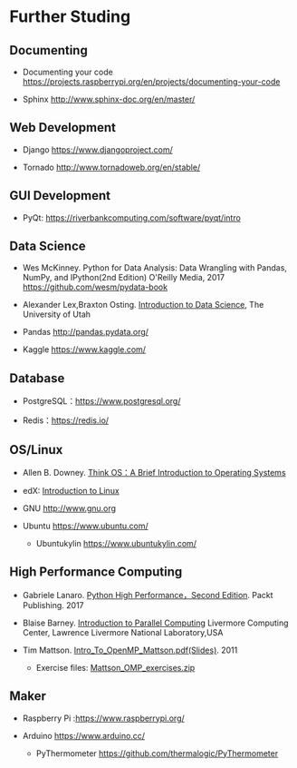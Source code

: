 
# Further Studing 

## Documenting

* Documenting your code https://projects.raspberrypi.org/en/projects/documenting-your-code

* Sphinx  http://www.sphinx-doc.org/en/master/

## Web Development

* Django https://www.djangoproject.com/

* Tornado http://www.tornadoweb.org/en/stable/

## GUI Development

* PyQt: https://riverbankcomputing.com/software/pyqt/intro

## Data Science

* Wes McKinney. Python for Data Analysis: Data Wrangling with Pandas, NumPy, and IPython(2nd Edition) O'Reilly Media, 2017 https://github.com/wesm/pydata-book

* Alexander Lex,Braxton Osting. [Introduction to Data Science](https://github.com/datascience-course), The University of Utah

* Pandas http://pandas.pydata.org/

* Kaggle https://www.kaggle.com/
 
## Database

* PostgreSQL：https://www.postgresql.org/

* Redis：https://redis.io/

## OS/Linux 

* Allen B. Downey. [Think OS：A Brief Introduction to Operating Systems](http://greenteapress.com/thinkos)

* edX: [Introduction to Linux](https://www.edx.org/course/introduction-to-linux)

* GNU http://www.gnu.org

* Ubuntu https://www.ubuntu.com/

     * Ubuntukylin  https://www.ubuntukylin.com/

## High Performance Computing

* Gabriele Lanaro. [Python High Performance，Second Edition](https://github.com/PacktPublishing/Python-High-Performance-Second-Edition). Packt Publishing. 2017

* Blaise Barney. [Introduction to Parallel Computing](https://computing.llnl.gov/tutorials/parallel_comp/) Livermore
Computing Center, Lawrence Livermore National Laboratory,USA

* Tim Mattson. [Intro_To_OpenMP_Mattson.pdf(Slides)](https://www.openmp.org/wp-content/uploads/Intro_To_OpenMP_Mattson.pdf). 2011

    * Exercise files: [Mattson_OMP_exercises.zip](https://www.openmp.org/wp-content/uploads/Mattson_OMP_exercises.zip)

## Maker 

* Raspberry Pi :https://www.raspberrypi.org/

* Arduino https://www.arduino.cc/

   * PyThermometer https://github.com/thermalogic/PyThermometer
